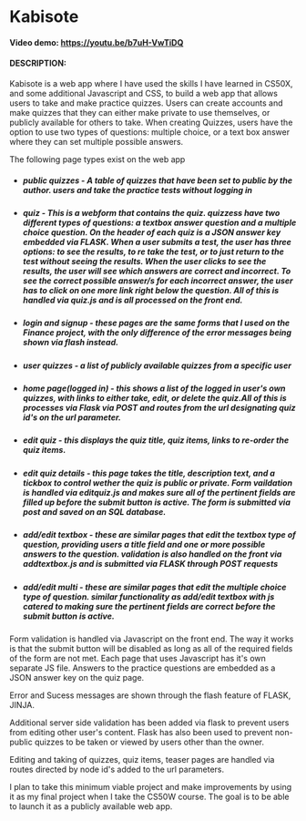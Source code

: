 
# Kabisote
#### Video demo: https://youtu.be/b7uH-VwTiDQ
#### DESCRIPTION:
Kabisote is a web app where I have used the skills I have learned in CS50X, and some additional Javascript and CSS, to build a web app that allows users to take and make practice quizzes. Users can create accounts and make quizzes that they can either make private to use themselves, or publicly available for others to take. When creating Quizzes, users have the option to use two types of questions: multiple choice, or a text box answer where they can set multiple possible answers.

The following page types exist on the web app

+ ##### public quizzes - A table of quizzes that have been set to public by the author. users and take the practice tests without logging in
+ ##### quiz - This is a webform that contains the quiz. quizzess have two different types of questions: a textbox answer question and a multiple choice question. On the header of each quiz is a JSON answer key embedded via FLASK. When a user submits a test, the user has three options: to see the results, to re take the test, or to just return to the test without seeing the results. When the user clicks to see the results, the user will see which answers are correct and incorrect. To see the correct possible answer/s for each incorrect answer, the user has to click on one more link right below the question. All of this is handled via quiz.js and is all processed on the front end.
+ ##### login and signup -  these pages are the same forms that I used on the Finance project, with the only difference of the error messages being shown via flash instead.
+ ##### user quizzes - a list of publicly available quizzes from a specific user
+ ##### home page(logged in) -  this shows a list of the logged in user's own quizzes, with links to either take, edit, or delete the quiz.All of this is processes via Flask via POST and routes from the url designating quiz id's on the url parameter.
+ ##### edit quiz - this displays the quiz title, quiz items, links to re-order the quiz items.
+ ##### edit quiz details - this page takes the title, description text, and a tickbox to control wether the quiz is public or private. Form vaildation is handled via editquiz.js and makes sure all of the pertinent fields are filled up before the submit button is active. The form is submitted via post and saved on an SQL database.
+ ##### add/edit textbox - these are similar pages that edit the textbox type of question, providing users a title field and one or more possible answers to the question. validation is also handled on the front via addtextbox.js and is submitted via FLASK through POST requests
+ ##### add/edit multi - these are similar pages that edit the multiple choice type of question. similar functionality as add/edit textbox with js catered to making sure the pertinent fields are correct before the submit button is active.

Form validation is handled via Javascript on the front end. The way it works is that the submit button will be disabled as long as all of the required fields of the form are not met. Each page that uses Javascript has it's own separate JS file. Answers to the practice questions are embedded as a JSON answer key on the quiz page.

Error and Sucess messages are shown through the flash feature of FLASK, JINJA.

Additional server side validation has been added via flask to prevent users from editing other user's content. Flask has also been used to prevent non-public quizzes to be taken or viewed by users other than the owner.

Editing and taking of quizzes, quiz items, teaser pages are handled via routes directed by node id's added to the url parameters.

I plan to take this minimum viable project and make improvements by using it as my final project when I take the CS50W course. The goal is to be able to launch it as a publicly available web app.
